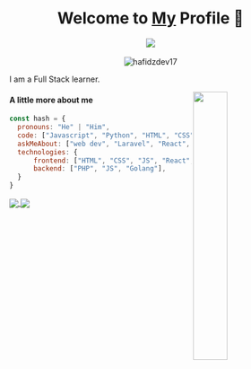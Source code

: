 <p align="center">
  <h1 align="center">Welcome to <a href="https://github.com/hafidzdev17">My</a> Profile 👋</h1>
</p>
<p align="center">
  <a align="center" href="https://github.com/DenverCoder1/readme-typing-svg"><img src="https://readme-typing-svg.herokuapp.com?&font=IBM+Plex+Sans&color=F72EE2&size=25&lines=Welcome+to+my+GitHub+Profile!;I'm+a+Web+developer" /></a>
  <br><br>
  <img src="https://komarev.com/ghpvc/?username=hafidzdev17&color=872657&style=flat" alt="hafidzdev17" />
</p>
<p>I am a Full Stack learner.</p>
<img align="right" src="https://media.giphy.com/media/M9gbBd9nbDrOTu1Mqx/giphy.gif" style="width:35%;">

#### A little more about me
```javascript
const hash = {
  pronouns: "He" | "Him",
  code: ["Javascript", "Python", "HTML", "CSS", "PHP", "Golang],
  askMeAbout: ["web dev", "Laravel", "React", "Vue", "Golang", "Cloud"],
  technologies: {
      frontend: ["HTML", "CSS", "JS", "React", "Next", "Material UI"],
      backend: ["PHP", "JS", "Golang"],
  }
}
```

<a href="https://github.com/hafidzdev17">
  <img align="center" src="https://github-readme-stats.vercel.app/api?username=hafidzdev17&count_private=true&show_icons=true&theme=tokyonight" />
</a>
<a href="https://github.com/hafidzdev17">
  <img align="center" src="https://github-readme-stats.vercel.app/api/top-langs/?username=hafidzdev17&layout=compact&theme=tokyonight&langs_count=8" />
</a>
